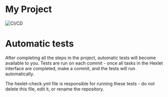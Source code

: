 # My Project

![CI/CD](https://github.com/KonstantinPanchik/docker-project-74/.github/workflows/push.yml/badge.svg?branch=main)

# Automatic tests

After completing all the steps in the project, automatic tests will become available to you. Tests are run on each commit - once all tasks in the Hexlet interface are completed, make a commit, and the tests will run automatically.

The hexlet-check.yml file is responsible for running these tests - do not delete this file, edit it, or rename the repository.
